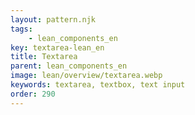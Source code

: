 ```yaml
---
layout: pattern.njk
tags: 
    - lean_components_en
key: textarea-lean_en
title: Textarea
parent: lean_components_en
image: lean/overview/textarea.webp
keywords: textarea, textbox, text input
order: 290
---
```

